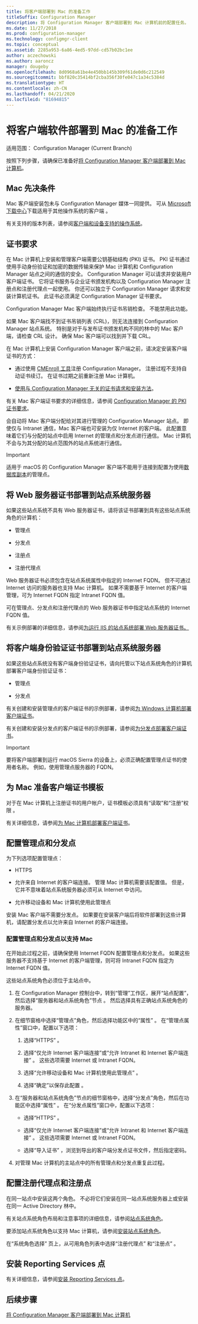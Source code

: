 ```yaml
---
title: 将客户端部署到 Mac 的准备工作
titleSuffix: Configuration Manager
description: 将 Configuration Manager 客户端部署到 Mac 计算机前的配置任务。
ms.date: 11/27/2018
ms.prod: configuration-manager
ms.technology: configmgr-client
ms.topic: conceptual
ms.assetid: 2285a953-6a86-4ed5-97dd-cd57b02bc1ee
author: aczechowski
ms.author: aaroncz
manager: dougeby
ms.openlocfilehash: 8d0968a61be4e450bb145b309f61de0d6c212549
ms.sourcegitcommit: bbf820c35414bf2cba356f30fe047c1a34c5384d
ms.translationtype: HT
ms.contentlocale: zh-CN
ms.lasthandoff: 04/21/2020
ms.locfileid: "81694815"
---
```

# <a name="prepare-to-deploy-client-software-to-macs"></a>将客户端软件部署到 Mac 的准备工作

适用范围：  Configuration Manager (Current Branch)

按照下列步骤，请确保已准备好[将 Configuration Manager 客户端部署到 Mac 计算机](deploy-clients-to-macs.md)。



## <a name="mac-prerequisites"></a>Mac 先决条件

Mac 客户端安装包未与 Configuration Manager 媒体一同提供。 可从 [Microsoft 下载中心](https://go.microsoft.com/fwlink/?LinkID=525184)下载适用于其他操作系统的客户端  。  

有关支持的版本列表，请参阅[客户端和设备支持的操作系统](../../plan-design/configs/supported-operating-systems-for-clients-and-devices.md#mac-computers)。



## <a name="certificate-requirements"></a>证书要求

在 Mac 计算机上安装和管理客户端需要公钥基础结构 (PKI) 证书。 PKI 证书通过使用手动身份验证和加密的数据传输来保护 Mac 计算机和 Configuration Manager 站点之间的通信的安全。 Configuration Manager 可以请求并安装用户客户端证书。 它将证书服务与企业证书颁发机构以及 Configuration Manager 注册点和注册代理点一起使用。 你还可以独立于 Configuration Manager 请求和安装计算机证书。 此证书必须满足 Configuration Manager 证书要求。  

Configuration Manager Mac 客户端始终执行证书吊销检查。 不能禁用此功能。  

如果 Mac 客户端找不到证书吊销列表 (CRL)，则无法连接到 Configuration Manager 站点系统。 特别是对于与发布证书颁发机构不同的林中的 Mac 客户端，请检查 CRL 设计。 确保 Mac 客户端可以找到并下载 CRL。  

在 Mac 计算机上安装 Configuration Manager 客户端之前，请决定安装客户端证书的方式：  

-   通过使用 [CMEnroll 工具](deploy-clients-to-macs.md#client-and-certificate-automation-with-cmenroll)注册 Configuration Manager。 注册过程不支持自动证书续订。 在证书过期之前重新注册 Mac 计算机。  

-   [使用与 Configuration Manager 无关的证书请求和安装方法](deploy-clients-to-macs.md#bkmk_external)。  

有关 Mac 客户端证书要求的详细信息，请参阅 [Configuration Manager 的 PKI 证书要求](../../plan-design/network/pki-certificate-requirements.md)。  

会自动将 Mac 客户端分配给对其进行管理的 Configuration Manager 站点。 即使仅与 Intranet 通信，Mac 客户端也可安装为仅 Internet 的客户端。 此配置意味着它们与分配的站点中启用 Internet 的管理点和分发点进行通信。 Mac 计算机不会与为其分配的站点范围外的站点系统进行通信。  

> [!IMPORTANT]  
>  适用于 macOS 的 Configuration Manager 客户端不能用于连接到配置为使用[数据库副本](../../servers/deploy/configure/database-replicas-for-management-points.md)的管理点。  



## <a name="deploy-a-web-server-certificate-to-site-system-servers"></a>将 Web 服务器证书部署到站点系统服务器  

如果这些站点系统不具有 Web 服务器证书，请将该证书部署到具有这些站点系统角色的计算机：  

-   管理点  

-   分发点  

-   注册点  

-   注册代理点  

Web 服务器证书必须包含在站点系统属性中指定的 Internet FQDN。 但不可通过 Internet 访问的服务器也支持 Mac 计算机。 如果不需要基于 Internet 的客户端管理，可为 Internet FQDN 指定 Intranet FQDN 值。  

可在管理点、分发点和注册代理点的 Web 服务器证书中指定站点系统的 Internet FQDN 值。

有关示例部署的详细信息，请参阅[为运行 IIS 的站点系统部署 Web 服务器证书。](../../plan-design/network/example-deployment-of-pki-certificates.md#BKMK_webserver2008_cm2012)  



## <a name="deploy-a-client-authentication-certificate-to-site-system-servers"></a>将客户端身份验证证书部署到站点系统服务器  

如果这些站点系统没有客户端身份验证证书，请向托管以下站点系统角色的计算机部署客户端身份验证证书：  

-   管理点  

-   分发点  

有关创建和安装管理点的客户端证书的示例部署，请参阅[为 Windows 计算机部署客户端证书](../../plan-design/network/example-deployment-of-pki-certificates.md#BKMK_client2008_cm2012)。  

有关创建和安装分发点的客户端证书的示例部署，请参阅[为分发点部署客户端证书](../../plan-design/network/example-deployment-of-pki-certificates.md#BKMK_clientdistributionpoint2008_cm2012)。  

> [!IMPORTANT]  
>  要将客户端部署到运行 macOS Sierra 的设备上，必须正确配置管理点证书的使用者名称。 例如，使用管理点服务器的 FQDN。  



## <a name="prepare-the-client-certificate-template-for-macs"></a>为 Mac 准备客户端证书模板  

对于在 Mac 计算机上注册证书的用户帐户，证书模板必须具有“读取”和“注册”权限   。  

有关详细信息，请参阅[为 Mac 计算机部署客户端证书](../../plan-design/network/example-deployment-of-pki-certificates.md#BKMK_MacClient_SP1)。  



## <a name="configure-the-management-point-and-distribution-point"></a>配置管理点和分发点  

为下列选项配置管理点：  

-   HTTPS  

-   允许来自 Internet 的客户端连接。 管理 Mac 计算机需要该配置值。 但是，它并不意味着站点系统服务器必须可从 Internet 中访问。  

-   允许移动设备和 Mac 计算机使用此管理点  

安装 Mac 客户端不需要分发点。 如果要在安装客户端后将软件部署到这些计算机，请配置分发点以允许来自 Internet 的客户端连接。  


### <a name="to-configure-management-points-and-distribution-points-to-support-macs"></a>配置管理点和分发点以支持 Mac  

在开始此过程之前，请确保使用 Internet FQDN 配置管理点和分发点。 如果这些服务器不支持基于 Internet 的客户端管理，则可将 Intranet FQDN 指定为 Internet FQDN 值。

这些站点系统角色必须位于主站点中。  

1.  在 Configuration Manager 控制台中，转到“管理”工作区，展开“站点配置”，然后选择“服务器和站点系统角色”节点    。 然后选择具有正确站点系统角色的服务器。  

2.  在细节窗格中选择“管理点”角色，然后选择功能区中的“属性”   。 在“管理点属性”窗口中，配置以下选项：   

    1.  选择“HTTPS”  。  

    2.  选择“仅允许 Internet 客户端连接”或“允许 Intranet 和 Internet 客户端连接”   。 这些选项需要 Internet 或 Intranet FQDN。  

    3.  选择“允许移动设备和 Mac 计算机使用此管理点”  。  

    4. 选择“确定”以保存此配置  。  

3.  在“服务器和站点系统角色”节点的细节窗格中，选择“分发点”角色，然后在功能区中选择“属性”   。 在“分发点属性”窗口中，配置以下选项：   

    -   选择“HTTPS”  。  

    -   选择“仅允许 Internet 客户端连接”或“允许 Intranet 和 Internet 客户端连接”   。 这些选项需要 Internet 或 Intranet FQDN。  

    -   选择“导入证书”  ，浏览到导出的客户端分发点证书文件，然后指定密码。  

4.  对管理 Mac 计算机的主站点中的所有管理点和分发点重复此过程。  



## <a name="configure-the-enrollment-proxy-point-and-the-enrollment-point"></a>配置注册代理点和注册点  

在同一站点中安装这两个角色。 不必将它们安装在同一站点系统服务器上或安装在同一 Active Directory 林中。  

有关站点系统角色布局和注意事项的详细信息，请参阅[站点系统角色](../../plan-design/hierarchy/plan-for-site-system-servers-and-site-system-roles.md#bkmk_planroles)。  

要添加站点系统角色以支持 Mac 计算机，请参阅[安装站点系统角色](../../servers/deploy/configure/install-site-system-roles.md)。

在“系统角色选择”  页上，从可用角色列表中选择“注册代理点”  和“注册点”  。  



## <a name="install-the-reporting-services-point"></a>安装 Reporting Services 点  

有关详细信息，请参阅[安装 Reporting Services 点](../../servers/manage/configuring-reporting.md)。  



## <a name="next-steps"></a>后续步骤

[将 Configuration Manager 客户端部署到 Mac 计算机](deploy-clients-to-macs.md)  
